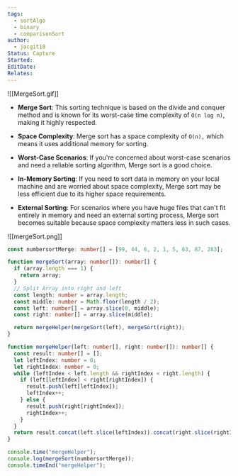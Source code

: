 ```yaml
---
tags:
  - sortAlgo
  - binary
  - comparisonSort
author:
  - jacgit18
Status: Capture
Started: 
EditDate: 
Relates:
---
```

![[MergeSort.gif]]


- **Merge Sort**: This sorting technique is based on the divide and conquer method and is known for its worst-case time complexity of `Ο(n log n)`, making it highly respected.

- **Space Complexity**: Merge sort has a space complexity of `O(n),` which means it uses additional memory for sorting.

- **Worst-Case Scenarios**: If you're concerned about worst-case scenarios and need a reliable sorting algorithm, Merge sort is a good choice.

- **In-Memory Sorting**: If you need to sort data in memory on your local machine and are worried about space complexity, Merge sort may be less efficient due to its higher space requirements.

- **External Sorting**: For scenarios where you have huge files that can't fit entirely in memory and need an external sorting process, Merge sort becomes suitable because space complexity matters less in such cases.



![[mergeSort.png]]



```typescript
const numbersortMerge: number[] = [99, 44, 6, 2, 1, 5, 63, 87, 283];

function mergeSort(array: number[]): number[] {
  if (array.length === 1) {
    return array;
  }
  // Split Array into right and left
  const length: number = array.length;
  const middle: number = Math.floor(length / 2);
  const left: number[] = array.slice(0, middle);
  const right: number[] = array.slice(middle);

  return mergeHelper(mergeSort(left), mergeSort(right));
}

function mergeHelper(left: number[], right: number[]): number[] {
  const result: number[] = [];
  let leftIndex: number = 0;
  let rightIndex: number = 0;
  while (leftIndex < left.length && rightIndex < right.length) {
    if (left[leftIndex] < right[rightIndex]) {
      result.push(left[leftIndex]);
      leftIndex++;
    } else {
      result.push(right[rightIndex]);
      rightIndex++;
    }
  }
  return result.concat(left.slice(leftIndex)).concat(right.slice(rightIndex));
}

console.time("mergeHelper");
console.log(mergeSort(numbersortMerge));
console.timeEnd("mergeHelper");
```

